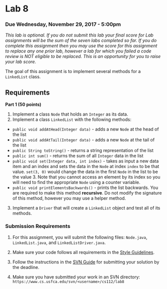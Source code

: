 Lab 8
=====

### Due Wednesday, November 29, 2017 - 5:00pm

*This lab is optional. If you do not submit this lab your final score for Lab assignments will be the sum of the seven labs completed so far. If you do complete this assignment then you may use the score for this assignment to replace any one prior lab, however a lab for which you failed a code review is NOT eligible to be replaced. This is an opportunity for you to raise your lab score.*

The goal of this assignment is to implement several methods for a `LinkedList` class.

## Requirements 

**Part 1 (50 points)**

1. Implement a class `Node` that holds an `Integer` as its data.
2. Implement a class `LinkedList` with the following methods:
  - `public void addAtHead(Integer data)` - adds a new `Node` at the head of the list
  - `public void addAtTail(Integer data)` - adds a new `Node` at the tail of the list
  - `public String toString()` - returns a string representation of the list
  - `public int sum()` - returns the sum of all `Integer` data in the list
  - `public void set(Integer data, int index)` - takes as input a new data item and an index and sets the data in the `Node` at index `index` to be that value. `set(3, 0)` would change the data in the first `Node` in the list to be the value 3. Note that you cannot access an element by its index so you will need to find the appropriate `Node` using a counter variable.
  - `public void printElementsBackwards()` - prints the list backwards. You are required to make this method **recursive**. Do not modify the signature of this method, however you may use a helper method. 
3. Implement a `Driver` that will create a `LinkedList` object and test all of its methods.
   
	

### Submission Requirements

1. For this assignment, you will submit the following files: `Node.java`, `LinkedList.java`, and `LinkedListDriver.java`. 

2. Make sure your code follows all requirements in the [Style Guidelines](https://github.com/CS112-F17/notes/blob/master/style.md).

3. Follow the instructions in the [SVN Guide](https://github.com/CS112-F17/notes/blob/master/svn_guide.md) for submitting your solution by the deadline.

4. Make sure you have submitted your work in an SVN directory: `https://www.cs.usfca.edu/svn/<username>/cs112/lab8`

